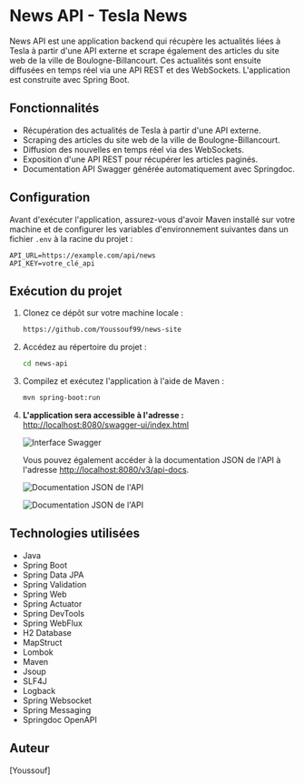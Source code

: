 # News API - Tesla News

News API est une application backend qui récupère les actualités liées à Tesla à partir d'une API externe et scrape également des articles du site web de la ville de Boulogne-Billancourt. Ces actualités sont ensuite diffusées en temps réel via une API REST et des WebSockets. L'application est construite avec Spring Boot.

## Fonctionnalités

- Récupération des actualités de Tesla à partir d'une API externe.
- Scraping des articles du site web de la ville de Boulogne-Billancourt.
- Diffusion des nouvelles en temps réel via des WebSockets.
- Exposition d'une API REST pour récupérer les articles paginés.
- Documentation API Swagger générée automatiquement avec Springdoc.

## Configuration

Avant d'exécuter l'application, assurez-vous d'avoir Maven installé sur votre machine et de configurer les variables d'environnement suivantes dans un fichier `.env` à la racine du projet :

```plaintext
API_URL=https://example.com/api/news
API_KEY=votre_clé_api
```

## Exécution du projet

1. Clonez ce dépôt sur votre machine locale :

    ```bash
   https://github.com/Youssouf99/news-site
    ```

2. Accédez au répertoire du projet :

    ```bash
    cd news-api
    ```

3. Compilez et exécutez l'application à l'aide de Maven :

    ```bash
    mvn spring-boot:run
    ```
   
4. **L'application sera accessible à l'adresse :** [http://localhost:8080/swagger-ui/index.html](http://localhost:8080/swagger-ui/index.html)

   ![Interface Swagger](https://github.com/Youssouf99/news-site/blob/main/NewsApi/src/main/resources/static/img1.png)

   Vous pouvez également accéder à la documentation JSON de l'API à l'adresse [http://localhost:8080/v3/api-docs](http://localhost:8080/v3/api-docs).

   ![Documentation JSON de l'API](https://github.com/Youssouf99/news-site/blob/main/NewsApi/src/main/resources/static/img2.png)

   ![Documentation JSON de l'API](https://github.com/Youssouf99/news-site/blob/main/NewsApi/src/main/resources/static/img3.png)

## Technologies utilisées

- Java
- Spring Boot
- Spring Data JPA
- Spring Validation
- Spring Web
- Spring Actuator
- Spring DevTools
- Spring WebFlux
- H2 Database
- MapStruct
- Lombok
- Maven
- Jsoup
- SLF4J
- Logback
- Spring Websocket
- Spring Messaging
- Springdoc OpenAPI

## Auteur

[Youssouf]




